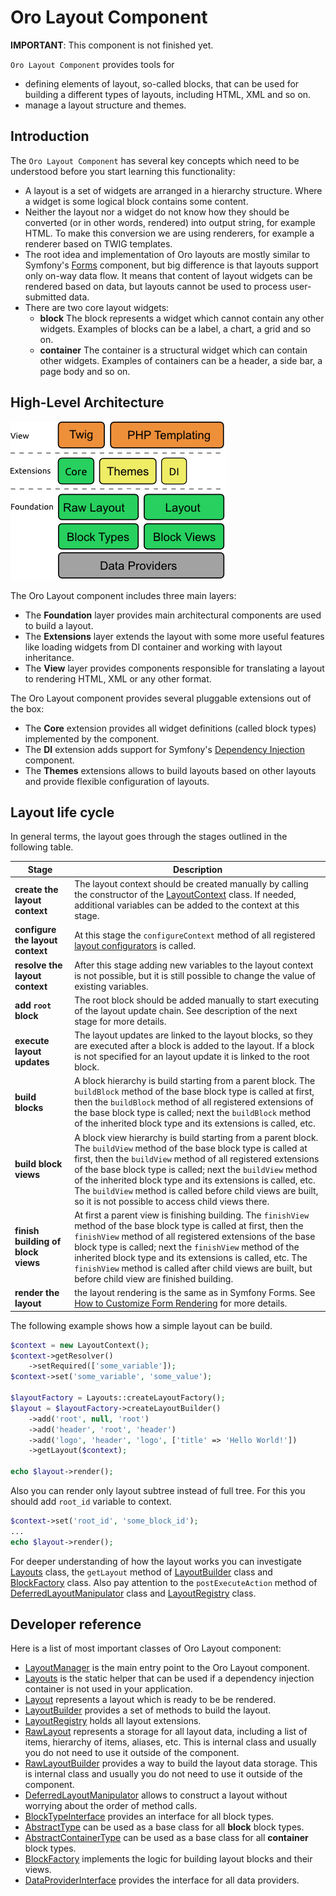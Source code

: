 Oro Layout Component
====================

**IMPORTANT**: This component is not finished yet.

`Oro Layout Component` provides tools for

- defining elements of layout, so-called blocks, that can be used for building a different types of layouts, including HTML, XML and so on.
- manage a layout structure and themes.

Introduction
------------

The `Oro Layout Component` has several key concepts which need to be understood before you start learning this functionality:

 - A layout is a set of widgets are arranged in a hierarchy structure. Where a widget is some logical block contains some content.
 - Neither the layout nor a widget do not know how they should be converted (or in other words, rendered) into output string, for example HTML. To make this conversion we are using renderers, for example a renderer based on TWIG templates. 
 - The root idea and implementation of Oro layouts are mostly similar to Symfony's [Forms](http://symfony.com/doc/current/book/forms.html) component, but big difference is that layouts support only on-way data flow. It means that content of layout widgets can be rendered based on data, but layouts cannot be used to process user-submitted data.
 - There are two core layout widgets:
	- **block**
	The block represents a widget which cannot contain any other widgets. Examples of blocks can be a label, a chart, a grid and so on.
	- **container**
	The container is a structural widget which can contain other widgets. Examples of containers can be a header, a side bar, a page body and so on.

High-Level Architecture
-----------------------

![The high-level architecture](./Resources/doc/high_level_architecture.png "The high-level architecture of Oro Layout component")

The Oro Layout component includes three main layers:

 - The **Foundation** layer provides main architectural components are used to build a layout.
 - The **Extensions** layer extends the layout with some more useful features like loading widgets from DI container and working with layout inheritance.
 - The **View** layer provides components responsible for translating a layout to rendering HTML, XML or any other format.

The Oro Layout component provides several pluggable extensions out of the box:

 - The **Core** extension provides all widget definitions (called block types) implemented by the component.
 - The **DI** extension adds support for Symfony's [Dependency Injection](http://symfony.com/doc/current/components/dependency_injection/introduction.html) component.
 - The **Themes** extensions allows to build layouts based on other layouts and provide flexible configuration of layouts.


Layout life cycle
-----------------

In general terms, the layout goes through the stages outlined in the following table.

| Stage | Description |
|------ |-------------|
| **create the layout context** | The layout context should be created manually by calling the constructor of the [LayoutContext](./LayoutContext.php) class. If needed, additional variables can be added to the context at this stage. |
| **configure the layout context** | At this stage the `configureContext` method of all registered [layout configurators](./ContextConfiguratorInterface.php) is called. |
| **resolve the layout context** | After this stage adding new variables to the layout context is not possible, but it is still possible to change the value of existing variables. |
| **add `root` block** | The root block should be added manually to start executing of the layout update chain. See description of the next stage for more details. | 
| **execute layout updates** | The layout updates are linked to the layout blocks, so they are executed after a block is added to the layout. If a block is not specified for an layout update it is linked to the root block. |
| **build blocks** | A block hierarchy is build starting from a parent block. The `buildBlock` method of the base block type is called at first, then the `buildBlock` method of all registered extensions of the base block type is called; next the `buildBlock` method of the inherited block type and its extensions is called, etc. |
| **build block views** | A block view hierarchy is build starting from a parent block. The `buildView` method of the base block type is called at first, then the `buildView` method of all registered extensions of the base block type is called; next the `buildView` method of the inherited block type and its extensions is called, etc. The `buildView` method is called before child views are built, so it is not possible to access child views there. |
| **finish building of block views** | At first a parent view is finishing building. The `finishView` method of the base block type is called at first, then the `finishView` method of all registered extensions of the base block type is called; next the `finishView` method of the inherited block type and its extensions is called, etc. The `finishView` method is called after child views are built, but before child view are finished building. |
| **render the layout** | the layout rendering is the same as in Symfony Forms. See [How to Customize Form Rendering](http://symfony.com/doc/current/cookbook/form/form_customization.html) for more details. |


The following example shows how a simple layout can be build.

```php
$context = new LayoutContext();
$context->getResolver()
	->setRequired(['some_variable']);
$context->set('some_variable', 'some_value');

$layoutFactory = Layouts::createLayoutFactory();
$layout = $layoutFactory->createLayoutBuilder()
	->add('root', null, 'root')
	->add('header', 'root', 'header')
	->add('logo', 'header', 'logo', ['title' => 'Hello World!'])
	->getLayout($context);

echo $layout->render();
```

Also you can render only layout subtree instead of full tree.
For this you should add `root_id` variable to context.

```php
$context->set('root_id', 'some_block_id');
...
echo $layout->render();
```

For deeper understanding of how the layout works you can investigate [Layouts](./Layouts.php) class, the `getLayout` method of [LayoutBuilder](./LayoutBuilder.php) class and [BlockFactory](./BlockFactory.php) class. Also pay attention to the `postExecuteAction` method of [DeferredLayoutManipulator](./DeferredLayoutManipulator.php) class and [LayoutRegistry](./LayoutRegistry.php) class.


Developer reference
-------------------

Here is a list of most important classes of Oro Layout component:

 - [LayoutManager](./LayoutManager.php) is the main entry point to the Oro Layout component.
 - [Layouts](./Layouts.php) is the static helper that can be used if a dependency injection container is not used in your application.
 - [Layout](./Layout.php) represents a layout which is ready to be be rendered.
 - [LayoutBuilder](./LayoutBuilder.php) provides a set of methods to build the layout.
 - [LayoutRegistry](./LayoutRegistry.php) holds all layout extensions.
 - [RawLayout](./RawLayout.php) represents a storage for all layout data, including a list of items, hierarchy of items, aliases, etc. This is internal class and usually you do not need to use it outside of the component.
 - [RawLayoutBuilder](./RawLayoutBuilder.php) provides a way to build the layout data storage. This is internal class and usually you do not need to use it outside of the component.
 - [DeferredLayoutManipulator](./DeferredLayoutManipulator.php) allows to construct a layout without worrying about the order of method calls.
 - [BlockTypeInterface](./BlockTypeInterface.php) provides an interface for all block types.
 - [AbstractType](./Block/Type/AbstractType.php) can be used as a base class for all **block** block types.
 - [AbstractContainerType](./Block/Type/AbstractContainerType.php) can be used as a base class for all **container** block types.
 - [BlockFactory](./BlockFactory.php) implements the logic for building layout blocks and their views.
 - [DataProviderInterface](./DataProviderInterface.php) provides the interface for all data providers.
